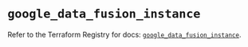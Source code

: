 # `google_data_fusion_instance`

Refer to the Terraform Registry for docs: [`google_data_fusion_instance`](https://registry.terraform.io/providers/hashicorp/google/6.49.1/docs/resources/data_fusion_instance).
